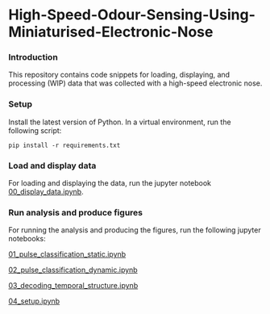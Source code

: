 # High-Speed-Odour-Sensing-Using-Miniaturised-Electronic-Nose

### Introduction
This repository contains code snippets for loading, displaying, and processing (WIP) data that was collected with a high-speed electronic nose. 

### Setup
Install the latest version of Python. In a virtual environment, run the following script:
```
pip install -r requirements.txt
```

### Load and display data
For loading and displaying the data, run the jupyter notebook [00_display_data.ipynb](https://github.com/nkdnnlr/High-Speed-Odour-Sensing-Using-Miniaturised-Electronic-Nose/blob/main/00_display_data.ipynb).

### Run analysis and produce figures
For running the analysis and producing the figures, run the following jupyter notebooks:

[01_pulse_classification_static.ipynb](https://github.com/nkdnnlr/High-Speed-Odour-Sensing-Using-Miniaturised-Electronic-Nose/blob/main/01_pulse_classification_static.ipynb)

[02_pulse_classification_dynamic.ipynb](https://github.com/nkdnnlr/High-Speed-Odour-Sensing-Using-Miniaturised-Electronic-Nose/blob/main/02_pulse_classification_dynamic.ipynb)

[03_decoding_temporal_structure.ipynb](https://github.com/nkdnnlr/High-Speed-Odour-Sensing-Using-Miniaturised-Electronic-Nose/blob/main/03_decoding_temporal_structure.ipynb)

[04_setup.ipynb](https://github.com/nkdnnlr/High-Speed-Odour-Sensing-Using-Miniaturised-Electronic-Nose/blob/main/04_setup.ipynb)
